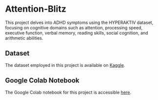 # Attention-Blitz
This project delves into ADHD symptoms using the HYPERAKTIV dataset, focusing on cognitive domains such as attention, processing speed, executive function, verbal memory, reading skills, social cognition, and arithmetic abilities.

## Dataset

The dataset employed in this project is available on [Kaggle](https://www.kaggle.com/datasets/arashnic/adhd-diagnosis-data).

## Google Colab Notebook

The Google Colab notebook for this project is accessible [here](https://colab.research.google.com/drive/1f8Zc3-TiSatWJILcdrIYWP1Wq8aH78Tw?usp=sharing).
